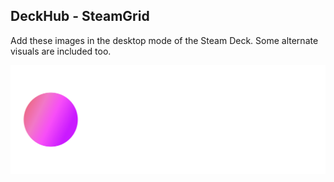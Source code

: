 ## DeckHub - SteamGrid
Add these images in the desktop mode of the Steam Deck. Some alternate visuals are included too.
<p align="center"><a href="https://frietvorkje69.github.io/DeckHub/" target="_blank"><img src="https://github.com/Frietvorkje69/DeckHub/blob/master/steamgrid/logo.png?raw=true" width="700" alt="DeckHub Banner"></a></p>
